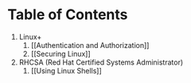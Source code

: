 # Table of Contents
1. Linux+
	1. [[Authentication and Authorization]]
	2. [[Securing Linux]]
2. RHCSA (Red Hat Certified Systems Administrator)
	1. [[Using Linux Shells]]